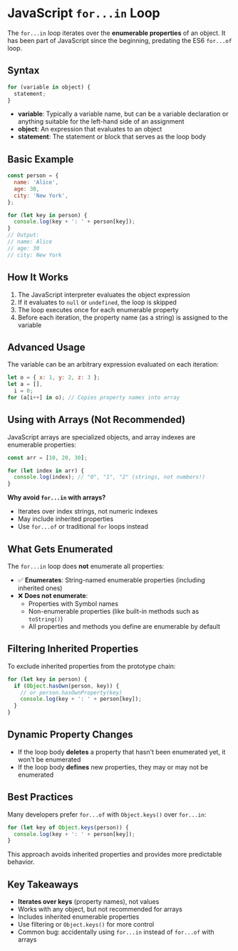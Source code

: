 # JavaScript `for...in` Loop

The `for...in` loop iterates over the **enumerable properties** of an object. It has been part of JavaScript since the beginning, predating the ES6 `for...of` loop.

## Syntax

```javascript
for (variable in object) {
  statement;
}
```

- **variable**: Typically a variable name, but can be a variable declaration or anything suitable for the left-hand side of an assignment
- **object**: An expression that evaluates to an object
- **statement**: The statement or block that serves as the loop body

## Basic Example

```javascript
const person = {
  name: 'Alice',
  age: 30,
  city: 'New York',
};

for (let key in person) {
  console.log(key + ': ' + person[key]);
}
// Output:
// name: Alice
// age: 30
// city: New York
```

## How It Works

1. The JavaScript interpreter evaluates the object expression
2. If it evaluates to `null` or `undefined`, the loop is skipped
3. The loop executes once for each enumerable property
4. Before each iteration, the property name (as a string) is assigned to the variable

## Advanced Usage

The variable can be an arbitrary expression evaluated on each iteration:

```javascript
let o = { x: 1, y: 2, z: 3 };
let a = [],
  i = 0;
for (a[i++] in o); // Copies property names into array
```

## Using with Arrays (Not Recommended)

JavaScript arrays are specialized objects, and array indexes are enumerable properties:

```javascript
const arr = [10, 20, 30];

for (let index in arr) {
  console.log(index); // "0", "1", "2" (strings, not numbers!)
}
```

**Why avoid `for...in` with arrays?**

- Iterates over index strings, not numeric indexes
- May include inherited properties
- Use `for...of` or traditional `for` loops instead

## What Gets Enumerated

The `for...in` loop does **not** enumerate all properties:

- ✅ **Enumerates**: String-named enumerable properties (including inherited ones)
- ❌ **Does not enumerate**:
  - Properties with Symbol names
  - Non-enumerable properties (like built-in methods such as `toString()`)
  - All properties and methods you define are enumerable by default

## Filtering Inherited Properties

To exclude inherited properties from the prototype chain:

```javascript
for (let key in person) {
  if (Object.hasOwn(person, key)) {
    // or person.hasOwnProperty(key)
    console.log(key + ': ' + person[key]);
  }
}
```

## Dynamic Property Changes

- If the loop body **deletes** a property that hasn't been enumerated yet, it won't be enumerated
- If the loop body **defines** new properties, they may or may not be enumerated

## Best Practices

Many developers prefer `for...of` with `Object.keys()` over `for...in`:

```javascript
for (let key of Object.keys(person)) {
  console.log(key + ': ' + person[key]);
}
```

This approach avoids inherited properties and provides more predictable behavior.

## Key Takeaways

- **Iterates over keys** (property names), not values
- Works with any object, but not recommended for arrays
- Includes inherited enumerable properties
- Use filtering or `Object.keys()` for more control
- Common bug: accidentally using `for...in` instead of `for...of` with arrays

